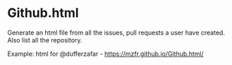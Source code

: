 # Github.html

Generate an html file from all the issues, pull requests a user have created. Also list all the repository.

Example: html for @dufferzafar - https://mzfr.github.io/Github.html/




